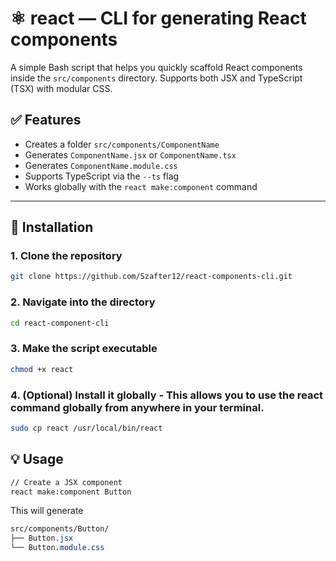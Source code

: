 # ⚛️ react — CLI for generating React components

A simple Bash script that helps you quickly scaffold React components inside the `src/components` directory. Supports both JSX and TypeScript (TSX) with modular CSS.

## ✅ Features

- Creates a folder `src/components/ComponentName`
- Generates `ComponentName.jsx` or `ComponentName.tsx`
- Generates `ComponentName.module.css`
- Supports TypeScript via the `--ts` flag
- Works globally with the `react make:component` command

---

## 🚀 Installation

### 1. Clone the repository

```bash
git clone https://github.com/Szafter12/react-components-cli.git
```

### 2. Navigate into the directory

```bash
cd react-component-cli
```

### 3. Make the script executable

```bash
chmod +x react
```

### 4. (Optional) Install it globally - This allows you to use the react command globally from anywhere in your terminal.

```bash
sudo cp react /usr/local/bin/react
```

## 💡 Usage

```bash
// Create a JSX component
react make:component Button
```

This will generate

```css
src/components/Button/
├── Button.jsx
└── Button.module.css
```


